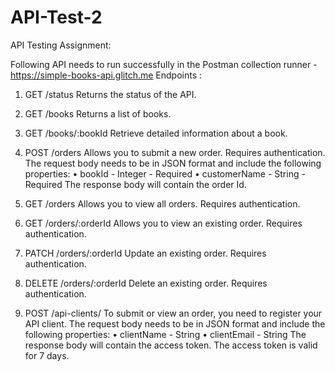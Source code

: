 # API-Test-2
API Testing Assignment:

Following API needs to run successfully in the Postman collection runner -
https://simple-books-api.glitch.me
Endpoints :

1. GET /status
Returns the status of the API.

2. GET /books
Returns a list of books.

3. GET /books/:bookId
Retrieve detailed information about a book.

4. POST /orders
Allows you to submit a new order. Requires authentication.
The request body needs to be in JSON format and include the following properties:
• bookId - Integer - Required
• customerName - String - Required
The response body will contain the order Id.

5. GET /orders
Allows you to view all orders. Requires authentication.

6. GET /orders/:orderId
Allows you to view an existing order. Requires authentication.

7. PATCH /orders/:orderId
Update an existing order. Requires authentication.

8. DELETE /orders/:orderId
Delete an existing order. Requires authentication.

9. POST /api-clients/
To submit or view an order, you need to register your API client.
The request body needs to be in JSON format and include the following properties:
• clientName - String
• clientEmail - String
The response body will contain the access token. The access token is valid for 7 days.

